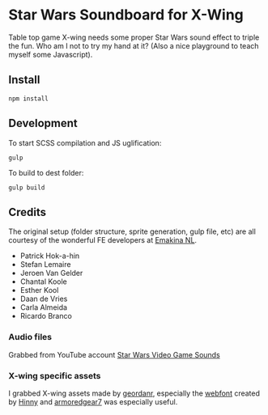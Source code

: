 # Star Wars Soundboard for X-Wing
Table top game X-wing needs some proper Star Wars sound effect to triple the fun. Who am I not to try my hand at it? (Also a nice playground to teach myself some Javascript).

## Install
```
npm install
```

## Development
To start SCSS compilation and JS uglification:
```
gulp
```

To build to dest folder:
```
gulp build
```

## Credits
The original setup (folder structure, sprite generation, gulp file, etc) are all courtesy of the wonderful FE developers at [Emakina NL](https://emakina.nl/).

* Patrick Hok-a-hin
* Stefan Lemaire
* Jeroen Van Gelder
* Chantal Koole
* Esther Kool
* Daan de Vries
* Carla Almeida
* Ricardo Branco

### Audio files
Grabbed from YouTube account [Star Wars Video Game Sounds](https://www.youtube.com/channel/UC6Pi3JvzHSLCjdsITtoJWRg)

### X-wing specific assets
I grabbed X-wing assets made by [geordanr](http://geordanr.github.io/xwing), especially the [webfont](https://github.com/geordanr/xwing-miniatures-font) created by [Hinny](https://github.com/Hinny) and [armoredgear7](https://github.com/armoredgear7) was especially useful.
